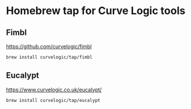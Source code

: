 # Homebrew tap for Curve Logic tools

## Fimbl

https://github.com/curvelogic/fimbl

```sh
brew install curvelogic/tap/fimbl
```

## Eucalypt

https://www.curvelogic.co.uk/eucalypt/

```sh
brew install curvelogic/tap/eucalypt
```
